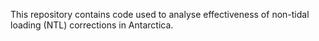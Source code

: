 This repository contains code used to analyse effectiveness of non-tidal loading (NTL) corrections in Antarctica.

